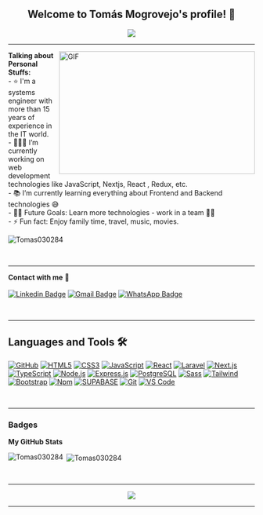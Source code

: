 <!--
**Tomas030284/Tomas030284** is a ✨ _special_ ✨ repository because its `README.md` (this file) appears on your GitHub profile.

Here are some ideas to get you started:
-->

 <h2 align="center">
    Welcome to Tomás Mogrovejo's profile! 👋
  </h2>
  
<div align="center">
   <img align="center" src="https://readme-typing-svg.herokuapp.com/?lines=Full%20Stack%20Developer;Always%20learning%20new%20things&font=Fira%20Code&center=true&width=440&height=45&color=0C66B5&vCenter=true&size=23">
  </div>

 

---
<img  align="right" height="250px" width="400px" alt="GIF" src = https://camo.githubusercontent.com/fa73289736064aba480d0708da37d7aa183a8c3e2bcc2f58c54285a3bbbeecc1/68747470733a2f2f7777772e61616c7068612e6e65742f77702d636f6e74656e742f75706c6f6164732f323032302f31322f66756c6c2d737461636b2d646576656c6f706d656e742e676966>

  **Talking about Personal Stuffs:** </br>
    - ⭐ I'm a systems engineer with more than 15 years of experience in the IT world.</br>
    - 👨🏻‍💻 I’m currently working on web development technologies like JavaScript, Nextjs, React , Redux, etc.</br>
    - 📚 I’m currently learning everything about Frontend and Backend technologies 😅 </br>
    - 💪🏼 Future Goals: Learn more technologies - work in a team 💪🏼</br>
    - ⚡ Fun fact: Enjoy family time, travel, music, movies.</br>
 
 <p align="left"> <img src="https://komarev.com/ghpvc/?username=Tomas030284&label=Profile%20views&color=0e75b6&style=flat" alt="Tomas030284" /> </p>

</br>


---
**Contact with me** 📝 </br></br>
[![Linkedin Badge](https://img.shields.io/badge/-LinkedIn-blue?style=flat-square&logo=Linkedin&logoColor=white&link=https://www.linkedin.com/in/ing-tomas-mogrovejo-acosta/)](https://www.linkedin.com/in/ing-tomas-mogrovejo-acosta/) 
[![Gmail Badge](https://img.shields.io/badge/-Gmail-c14438?style=flat-square&logo=Gmail&logoColor=white&link=mailto:tomas.mogrovejo.acosta@gmail.com)](mailto:tomas.mogrovejo.acosta@gmail.com)
[![WhatsApp Badge](https://img.shields.io/badge/WhatsApp-Chat-green?style=flat-square&logo=WhatsApp&logoColor=white&link=https://wa.me/51963313889)](https://wa.me/51963313889)

<br />

---

## Languages and Tools 🛠 

[![GitHub](https://img.shields.io/badge/-GitHub-181717?style=flat-square&logo=github&link=https://github.com/Tomas030284/)](https://github.com/Tomas030284/)
[![HTML5](https://img.shields.io/badge/-HTML5-%23E44D27?style=flat-square&logo=html5&logoColor=ffffff&link=https://github.com/Tomas030284/)](https://github.com/Tomas030284/)
[![CSS3](https://img.shields.io/badge/-CSS3-%231572B6?style=flat-square&logo=css3&link=https://github.com/Tomas030284/)](https://github.com/Tomas030284/)
[![JavaScript](https://img.shields.io/badge/-JavaScript-%23F7DF1C?style=flat-square&logo=javascript&logoColor=000000&labelColor=%23F7DF1C&color=%23FFCE5A&link=https://github.com/Tomas030284/)](https://github.com/Tomas030284/)
[![React](https://img.shields.io/badge/-React-61DAFB?style=flat-square&logo=react&logoColor=ffffff&link=https://github.com/Tomas030284/)](https://github.com/Tomas030284/)
[![Laravel](https://img.shields.io/badge/-Laravel-FF2D20?style=flat-square&logo=laravel&logoColor=ffffff&link=https://github.com/Tomas030284/)](https://github.com/Tomas030284/)
[![Next.js](https://img.shields.io/badge/-Next.js-000000?style=flat-square&logo=next.js&logoColor=ffffff&link=https://github.com/Tomas030284/)](https://github.com/Tomas030284/)
[![TypeScript](https://img.shields.io/badge/-TypeScript-007ACC?style=flat-square&logo=typescript&link=https://github.com/Tomas030284/)](https://github.com/Tomas030284/)
[![Node.js](https://img.shields.io/badge/-Node.js-339933?style=flat-square&logo=Node.js&logoColor=ffffff&link=https://github.com/Tomas030284/)](https://github.com/Tomas030284/)
[![Express.js](https://img.shields.io/badge/Express.js-404d59.svg?logo=express&logoColor=white)](https://github.com/Tomas030284/)
[![PostgreSQL](https://img.shields.io/badge/-PostgreSQL-4169E1?style=flat-square&logo=postgresql&logoColor=ffffff&style=flat-square&link=https://github.com/Tomas030284/)](https://github.com/Tomas030284/)
[![Sass](https://img.shields.io/badge/-Sass-%23CC6699?style=flat-square&logo=sass&logoColor=ffffff&link=https://github.com/Tomas030284/)](https://github.com/Tomas030284/)
[![Tailwind](https://img.shields.io/badge/-Tailwind-%23E44D27?style=flat-square&logo=tailwindCss&logoColor=ffffff&link=https://github.com/Tomas030284/)](https://github.com/Tomas030284/)
[![Bootstrap](https://img.shields.io/badge/-Bootstrap-563D7C?style=flat-square&logo=Bootstrap&link=https://github.com/Tomas030284/)](https://github.com/Tomas030284/)
[![Npm](https://img.shields.io/badge/-npm-CB3837?style=flat-square&logo=npm&link=https://github.com/Tomas030284/)](https://github.com/Tomas030284/)
[![SUPABASE](https://img.shields.io/badge/-SUPABASE-007ACC?style=flat-square&logo=supabase&logoColor=ffffff&link=https://github.com/Tomas030284/)](https://github.com/Tomas030284/)
[![Git](https://img.shields.io/badge/-Git-%23F05032?style=flat-square&logo=git&logoColor=%23ffffff&link=https://github.com/Tomas030284/)](https://github.com/Tomas030284/)
[![VS Code](http://img.shields.io/badge/-VS%20Code-007ACC?style=flat-square&logo=visual-studio-code&logoColor=ffffff&link=https://github.com/Tomas030284/)](https://github.com/Tomas030284/)

<br />

---

### Badges

<b>My GitHub Stats</b>

<p><img align="left" src="https://github-readme-stats.vercel.app/api/top-langs?username=Tomas030284&show_icons=true&locale=en&layout=compact&bg_color=F3F6F9&text_color=000000&title_color=0C66B5&hide_border=true" alt="Tomas030284" /></p>

<p>&nbsp;<img align="center" src="https://github-readme-stats.vercel.app/api?username=Tomas030284&show_icons=true&locale=en&bg_color=F3F6F9&text_color=000000&hide_border=true&icon_color=F77808&title_color=0C66B5" alt="Tomas030284" /></p>

<br />

---

<div align="center">
<img src="https://raw.githubusercontent.com/saadeghi/saadeghi/master/dino.gif"><br> 
</div> 

---
